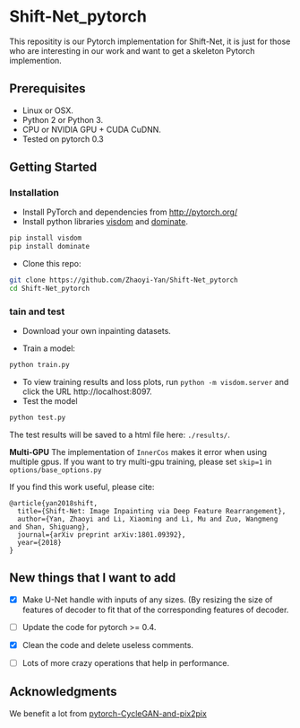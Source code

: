 # Shift-Net_pytorch

This repositity is our Pytorch implementation for Shift-Net, it is just for those who are interesting in our work and want to get a skeleton Pytorch implemention.

## Prerequisites
- Linux or OSX.
- Python 2 or Python 3.
- CPU or NVIDIA GPU + CUDA CuDNN.
- Tested on pytorch 0.3

## Getting Started
### Installation
- Install PyTorch and dependencies from http://pytorch.org/
- Install python libraries [visdom](https://github.com/facebookresearch/visdom) and [dominate](https://github.com/Knio/dominate).
```bash
pip install visdom
pip install dominate
```
- Clone this repo:
```bash
git clone https://github.com/Zhaoyi-Yan/Shift-Net_pytorch
cd Shift-Net_pytorch

```

### tain and test
- Download your own inpainting datasets.

- Train a model:
```bash
python train.py
```
- To view training results and loss plots, run `python -m visdom.server` and click the URL http://localhost:8097.
- Test the model
```bash
python test.py
```
The test results will be saved to a html file here: `./results/`.

**Multi-GPU**
The implementation of `InnerCos` makes it error when using multiple gpus. If you want to try multi-gpu training, please
set `skip=1` in `options/base_options.py`

If you find this work useful, please cite:
```
@article{yan2018shift,
  title={Shift-Net: Image Inpainting via Deep Feature Rearrangement},
  author={Yan, Zhaoyi and Li, Xiaoming and Li, Mu and Zuo, Wangmeng and Shan, Shiguang},
  journal={arXiv preprint arXiv:1801.09392},
  year={2018}
}
```
## New things that I want to add
- [x] Make U-Net handle with inputs of any sizes. (By resizing the size of features of decoder to fit that of the corresponding features of decoder.
- [ ] Update the code for pytorch >= 0.4.
- [x] Clean the code and delete useless comments.
- [ ] Lots of more crazy operations that help in performance.



## Acknowledgments
We benefit a lot from [pytorch-CycleGAN-and-pix2pix](https://github.com/junyanz/pytorch-CycleGAN-and-pix2pix)
